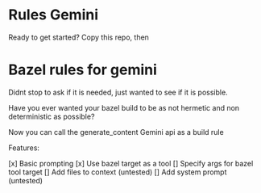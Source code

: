 # Rules Gemini

Ready to get started? Copy this repo, then

# Bazel rules for gemini

Didnt stop to ask if it is needed, just wanted to see if it is possible.

Have you ever wanted your bazel build to be as not hermetic and non deterministic as possible?

Now you can call the generate_content Gemini api as a build rule

Features:

[x] Basic prompting
[x] Use bazel target as a tool
[] Specify args for bazel tool target
[] Add files to context (untested)
[] Add system prompt (untested)
